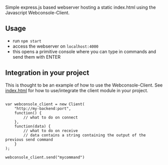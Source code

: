 Simple express.js based webserver hosting a static index.html using the Javascript Webconsole-Client.

## Usage
* run `npm start`
* access the webserver on `localhost:4000`
* this opens a primitive console where you can type in commands and send them with ENTER

## Integration in your project
This is thought to be an example of how to use the Webconsole-Client. See [index.html](./public/index.html) for how to use/integrate the client module in your project.

<pre><code>
var webconsole_client = new Client(
    "http://my-backend:port",
    function() {
        // what to do on connect
    },
    function(data) {
        // what to do on receive
        // data contains a string containing the output of the previous send command
    }
);

webconsole_client.send("mycommand")
</code></pre>
